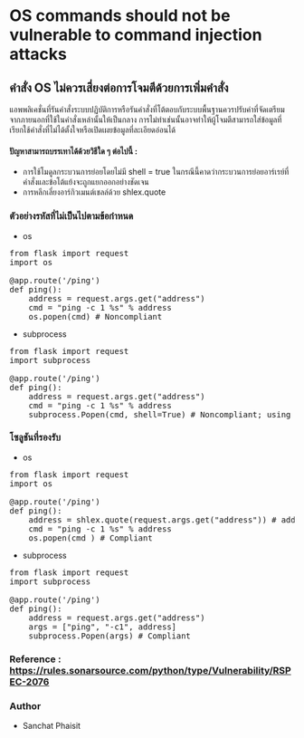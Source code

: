 # OS commands should not be vulnerable to command injection attacks

## คำสั่ง OS ไม่ควรเสี่ยงต่อการโจมตีด้วยการเพิ่มคำสั่ง

แอพพลิเคชั่นที่รันคำสั่งระบบปฏิบัติการหรือรันคำสั่งที่โต้ตอบกับระบบพื้นฐานควรปรับค่าที่จัดเตรียมจากภายนอกที่ใช้ในคำสั่งเหล่านั้นให้เป็นกลาง การไม่ทำเช่นนั้นอาจทำให้ผู้โจมตีสามารถใส่ข้อมูลที่เรียกใช้คำสั่งที่ไม่ได้ตั้งใจหรือเปิดเผยข้อมูลที่ละเอียดอ่อนได้

#### ปัญหาสามารถบรรเทาได้ด้วยวิธีใด ๆ ต่อไปนี้ :
* การใช้โมดูลกระบวนการย่อยโดยไม่มี shell = true ในกรณีนี้คาดว่ากระบวนการย่อยอาร์เรย์ที่คำสั่งและข้อโต้แย้งจะถูกแยกออกอย่างชัดเจน
* การหลีกเลี่ยงอาร์กิวเมนต์เชลล์ด้วย shlex.quote

### ตัวอย่างรหัสที่ไม่เป็นไปตามข้อกำหนด
* os
<pre>from flask import request
import os

@app.route('/ping')
def ping():
    address = request.args.get("address")
    cmd = "ping -c 1 %s" % address
    os.popen(cmd) # Noncompliant
</pre>

* subprocess
<pre>from flask import request
import subprocess

@app.route('/ping')
def ping():
    address = request.args.get("address")
    cmd = "ping -c 1 %s" % address
    subprocess.Popen(cmd, shell=True) # Noncompliant; using shell=true is unsafe
</pre>

### โซลูชันที่รองรับ
* os
<pre>from flask import request
import os

@app.route('/ping')
def ping():
    address = shlex.quote(request.args.get("address")) # address argument is shell-escaped
    cmd = "ping -c 1 %s" % address
    os.popen(cmd ) # Compliant
</pre>

* subprocess
<pre>from flask import request
import subprocess

@app.route('/ping')
def ping():
    address = request.args.get("address")
    args = ["ping", "-c1", address]
    subprocess.Popen(args) # Compliant
</pre>

### Reference : https://rules.sonarsource.com/python/type/Vulnerability/RSPEC-2076

### Author
* Sanchat Phaisit
